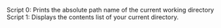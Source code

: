 Script 0: Prints the absolute path name of the current working directory
Script 1: Displays the contents list of your current directory.
